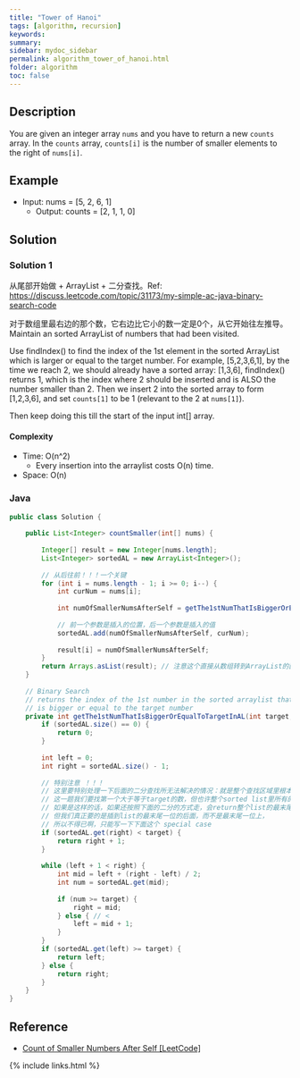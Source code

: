 ```yaml
---
title: "Tower of Hanoi"
tags: [algorithm, recursion]
keywords:
summary:
sidebar: mydoc_sidebar
permalink: algorithm_tower_of_hanoi.html
folder: algorithm
toc: false
---
```


## Description
You are given an integer array `nums` and you have to return a new `counts` array. 
In the `counts` array, `counts[i]` is the number of smaller elements to the right of `nums[i]`.

## Example
* Input: nums = [5, 2, 6, 1]
  * Output: counts = [2, 1, 1, 0]

## Solution

### Solution 1
从尾部开始做 + ArrayList + 二分查找。Ref: https://discuss.leetcode.com/topic/31173/my-simple-ac-java-binary-search-code

对于数组里最右边的那个数，它右边比它小的数一定是0个，从它开始往左推导。Maintain an sorted ArrayList of numbers that had been visited. 

Use findIndex() to find the index of the 1st element in the sorted ArrayList which is larger or equal to the target number. 
For example, [5,2,3,6,1], by the time we reach 2, we should already have a sorted array: [1,3,6], 
findIndex() returns 1, which is the index where 2 should be inserted and is ALSO the number smaller than 2. 
Then we insert 2 into the sorted array to form [1,2,3,6], and set `counts[1]` to be 1 (relevant to the 2 at `nums[1]`).

Then keep doing this till the start of the input int[] array.

#### Complexity
* Time: O(n^2)
  * Every insertion into the arraylist costs O(n) time.
* Space: O(n)

### Java
```java
public class Solution {
    
    public List<Integer> countSmaller(int[] nums) {
        
        Integer[] result = new Integer[nums.length];
        List<Integer> sortedAL = new ArrayList<Integer>();
        
        // 从后往前！！！一个关键
        for (int i = nums.length - 1; i >= 0; i--) {
            int curNum = nums[i];
            
            int numOfSmallerNumsAfterSelf = getThe1stNumThatIsBiggerOrEqualToTargetInAL(curNum, sortedAL);
            
            // 前一个参数是插入的位置，后一个参数是插入的值
            sortedAL.add(numOfSmallerNumsAfterSelf, curNum);
            
            result[i] = numOfSmallerNumsAfterSelf;
        }
        return Arrays.asList(result); // 注意这个直接从数组转到ArrayList的函数！
    }
    
    // Binary Search
    // returns the index of the 1st number in the sorted arraylist that 
    // is bigger or equal to the target number
    private int getThe1stNumThatIsBiggerOrEqualToTargetInAL(int target, List<Integer> sortedAL) {
        if (sortedAL.size() == 0) {
            return 0;
        }
        
        int left = 0;     
        int right = sortedAL.size() - 1;
        
        // 特别注意 ！！！
        // 这里要特别处理一下后面的二分查找所无法解决的情况：就是整个查找区域里根本就没有我们要的案例
        // 这一题我们要找第一个大于等于target的数，但也许整个sorted list里所有的数都小于target，
        // 如果是这样的话，如果还按照下面的二分的方式走，会return整个list的最末尾一位的index，
        // 但我们真正要的是插到list的最末尾一位的后面，而不是最末尾一位上，
        // 所以不得已啊，只能写一下下面这个 special case
        if (sortedAL.get(right) < target) {
            return right + 1;
        }
        
        while (left + 1 < right) {
            int mid = left + (right - left) / 2;
            int num = sortedAL.get(mid);
            
            if (num >= target) {
                right = mid;
            } else { // <
                left = mid + 1;
            }
        }
        if (sortedAL.get(left) >= target) {
            return left;
        } else {
            return right;
        }
    }
}
```

## Reference
* [Count of Smaller Numbers After Self [LeetCode]](https://leetcode.com/problems/count-of-smaller-numbers-after-self/description/)

{% include links.html %}
